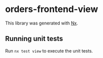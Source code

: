 # orders-frontend-view

This library was generated with [Nx](https://nx.dev).

## Running unit tests

Run `nx test view` to execute the unit tests.
